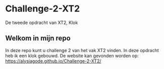 # Challenge-2-XT2
 De tweede opdracht van XT2, Klok

## Welkom in mijn repo
In deze repo kunt u challenge 2 van het vak XT2 vinden.
In deze opdracht heb ik een klok gebouwd.
De website kan gevonden worden op: https://alysiagode.github.io/Challenge-2-XT2/